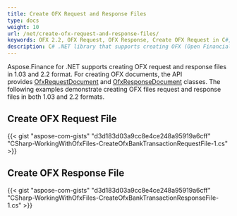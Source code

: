 ```yaml
---
title: Create OFX Request and Response Files
type: docs
weight: 10
url: /net/create-ofx-request-and-response-files/
keywords: OFX 2.2, OFX Request, OFX Response, Create OFX Request in C#, Create OFX Response in .NET
description: C# .NET library that supports creating OFX (Open Financial Exchange) request and response files in 1.03 and 2.2 format.
---
```


Aspose.Finance for .NET supports creating OFX request and response files in 1.03 and 2.2 format. For creating OFX documents, the API provides [OfxRequestDocument](https://apireference.aspose.com/finance/net/aspose.finance.ofx/ofxrequestdocument) and [OfxResponseDocument](https://apireference.aspose.com/finance/net/aspose.finance.ofx/ofxresponsedocument) classes. The following examples demonstrate creating OFX files request and response files in both 1.03 and 2.2 formats.
## **Create OFX Request File**
{{< gist "aspose-com-gists" "d3d183d03a9cc8e4ce248a95919a6cff" "CSharp-WorkingWithOfxFiles-CreateOfxBankTransactionRequestFile-1.cs" >}}
## **Create OFX Response File**
{{< gist "aspose-com-gists" "d3d183d03a9cc8e4ce248a95919a6cff" "CSharp-WorkingWithOfxFiles-CreateOfxBankTransactionResponseFile-1.cs" >}}
